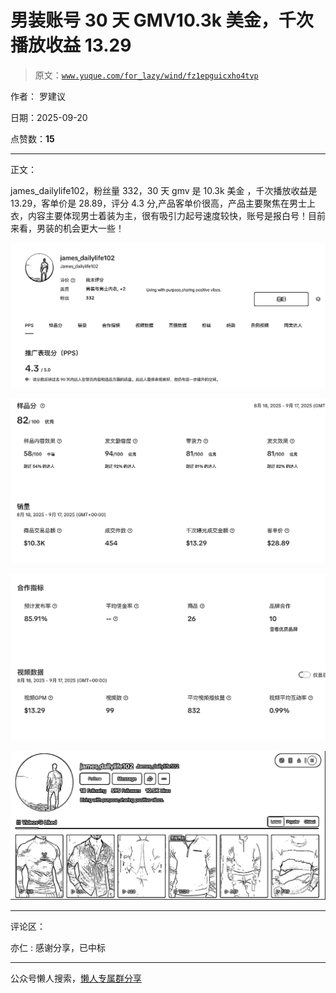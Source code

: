 # 男装账号 30 天 GMV10.3k 美金，千次播放收益 13.29

> 原文：[`www.yuque.com/for_lazy/wind/fz1epguicxho4tvp`](https://www.yuque.com/for_lazy/wind/fz1epguicxho4tvp)

作者： 罗建议

日期：2025-09-20

点赞数：**15**

* * *

正文：

james_dailylife102，粉丝量 332，30 天 gmv 是 10.3k 美金
，千次播放收益是 13.29，客单价是 28.89，评分 4.3 分,产品客单价很高，产品主要聚焦在男士上衣，内容主要体现男士着装为主，很有吸引力起号速度较快，账号是报白号！目前来看，男装的机会更大一些！

![](img/bfebb46788eadae2d57af5527d133891.png "None")

![](img/b23e0ad64cc86ca1088a244e31fa4b3b.png "None")

![](img/c8d906f2dc5cb088c78fea3e3f3f8894.png "None")

![](img/e4e8c6d9dda4823a22bed45e31ccd6df.png "None")

* * *

评论区：

亦仁 : 感谢分享，已中标

* * *

公众号懒人搜索，[懒人专属群分享](https://lazybook.fun/#/blog/group)